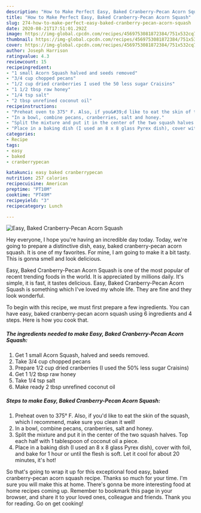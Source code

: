 ```yaml
---
description: "How to Make Perfect Easy, Baked Cranberry-Pecan Acorn Squash"
title: "How to Make Perfect Easy, Baked Cranberry-Pecan Acorn Squash"
slug: 274-how-to-make-perfect-easy-baked-cranberry-pecan-acorn-squash
date: 2020-08-21T17:51:01.292Z
image: https://img-global.cpcdn.com/recipes/4569753081872384/751x532cq70/easy-baked-cranberry-pecan-acorn-squash-recipe-main-photo.jpg
thumbnail: https://img-global.cpcdn.com/recipes/4569753081872384/751x532cq70/easy-baked-cranberry-pecan-acorn-squash-recipe-main-photo.jpg
cover: https://img-global.cpcdn.com/recipes/4569753081872384/751x532cq70/easy-baked-cranberry-pecan-acorn-squash-recipe-main-photo.jpg
author: Joseph Harrison
ratingvalue: 4.3
reviewcount: 15
recipeingredient:
- "1 small Acorn Squash halved and seeds removed"
- "3/4 cup chopped pecans"
- "1/2 cup dried cranberries I used the 50 less sugar Craisins"
- "1 1/2 tbsp raw honey"
- "1/4 tsp salt"
- "2 tbsp unrefined coconut oil"
recipeinstructions:
- "Preheat oven to 375° F. Also, if you&#39;d like to eat the skin of the squash, which I recommend, make sure you clean it well!"
- "In a bowl, combine pecans, cranberries, salt and honey."
- "Split the mixture and put it in the center of the two squash halves. Top each half with 1 tablespoon of coconut oil a piece."
- "Place in a baking dish (I used an 8 x 8 glass Pyrex dish), cover with foil, and bake for 1 hour or until the flesh is soft. Let it cool for about 20 minutes, it&#39;s hot!"
categories:
- Recipe
tags:
- easy
- baked
- cranberrypecan

katakunci: easy baked cranberrypecan 
nutrition: 257 calories
recipecuisine: American
preptime: "PT10M"
cooktime: "PT49M"
recipeyield: "3"
recipecategory: Lunch

---
```



![Easy, Baked Cranberry-Pecan Acorn Squash](https://img-global.cpcdn.com/recipes/4569753081872384/751x532cq70/easy-baked-cranberry-pecan-acorn-squash-recipe-main-photo.jpg)

Hey everyone, I hope you're having an incredible day today. Today, we're going to prepare a distinctive dish, easy, baked cranberry-pecan acorn squash. It is one of my favorites. For mine, I am going to make it a bit tasty. This is gonna smell and look delicious.



Easy, Baked Cranberry-Pecan Acorn Squash is one of the most popular of recent trending foods in the world. It is appreciated by millions daily. It's simple, it is fast, it tastes delicious. Easy, Baked Cranberry-Pecan Acorn Squash is something which I've loved my whole life. They are fine and they look wonderful.


To begin with this recipe, we must first prepare a few ingredients. You can have easy, baked cranberry-pecan acorn squash using 6 ingredients and 4 steps. Here is how you cook that.

##### The ingredients needed to make Easy, Baked Cranberry-Pecan Acorn Squash:

1. Get 1 small Acorn Squash, halved and seeds removed.
1. Take 3/4 cup chopped pecans
1. Prepare 1/2 cup dried cranberries (I used the 50% less sugar Craisins)
1. Get 1 1/2 tbsp raw honey
1. Take 1/4 tsp salt
1. Make ready 2 tbsp unrefined coconut oil




##### Steps to make Easy, Baked Cranberry-Pecan Acorn Squash:

1. Preheat oven to 375° F. Also, if you&#39;d like to eat the skin of the squash, which I recommend, make sure you clean it well!
1. In a bowl, combine pecans, cranberries, salt and honey.
1. Split the mixture and put it in the center of the two squash halves. Top each half with 1 tablespoon of coconut oil a piece.
1. Place in a baking dish (I used an 8 x 8 glass Pyrex dish), cover with foil, and bake for 1 hour or until the flesh is soft. Let it cool for about 20 minutes, it&#39;s hot!




So that's going to wrap it up for this exceptional food easy, baked cranberry-pecan acorn squash recipe. Thanks so much for your time. I'm sure you will make this at home. There's gonna be more interesting food at home recipes coming up. Remember to bookmark this page in your browser, and share it to your loved ones, colleague and friends. Thank you for reading. Go on get cooking!
